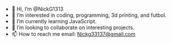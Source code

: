 - 👋 Hi, I’m @NickG1313
- 👀 I’m interested in coding, programming, 3d printing, and futbol. 
- 🌱 I’m currently learning JavaScript.
- 💞️ I’m looking to collaborate on interesting projects. 
- 📫 How to reach me email: Nickg33137@gmail.com

<!---
NickG1313/NickG1313 is a ✨ special ✨ repository because its `README.md` (this file) appears on your GitHub profile.
You can click the Preview link to take a look at your changes.
--->

